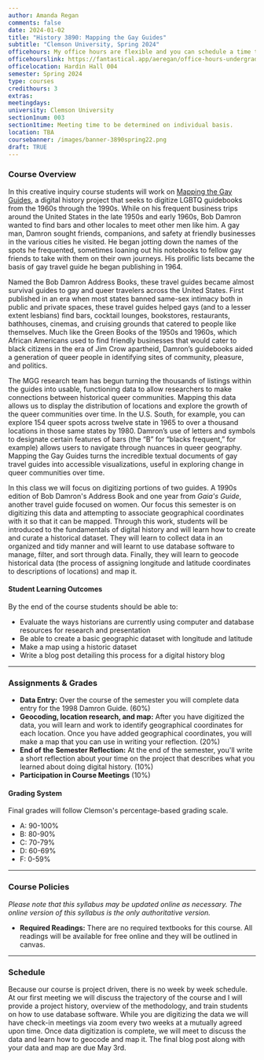 ```yaml
---
author: Amanda Regan
comments: false
date: 2024-01-02
title: "History 3890: Mapping the Gay Guides"
subtitle: "Clemson University, Spring 2024"
officehours: My office hours are flexible and you can schedule a time to meet with me.
officehourslink: https://fantastical.app/aeregan/office-hours-undergraduates
officelocation: Hardin Hall 004
semester: Spring 2024
type: courses
credithours: 3
extras:
meetingdays:
university: Clemson University
section1num: 003
section1time: Meeting time to be determined on individual basis.
location: TBA
coursebanner: /images/banner-3890spring22.png
draft: TRUE
---
```

### Course Overview
In this creative inquiry course students will work on [Mapping the Gay Guides](http://www.mappingthegayguides.org), a digital history project that seeks to digitize LGBTQ guidebooks from the 1960s through the 1990s. While on his frequent business trips around the United States in the late 1950s and early 1960s, Bob Damron wanted to find bars and other locales to meet other men like him. A gay man, Damron sought friends, companions, and safety at friendly businesses in the various cities he visited. He began jotting down the names of the spots he frequented, sometimes loaning out his notebooks to fellow gay friends to take with them on their own journeys. His prolific lists became the basis of gay travel guide he began publishing in 1964.

Named the Bob Damron Address Books, these travel guides became almost survival guides to gay and queer travelers across the United States. First published in an era when most states banned same-sex intimacy both in public and private spaces, these travel guides helped gays (and to a lesser extent lesbians) find bars, cocktail lounges, bookstores, restaurants, bathhouses, cinemas, and cruising grounds that catered to people like themselves. Much like the Green Books of the 1950s and 1960s, which African Americans used to find friendly businesses that would cater to black citizens in the era of Jim Crow apartheid, Damron’s guidebooks aided a generation of queer people in identifying sites of community, pleasure, and politics.

The MGG research team has begun turning the thousands of listings within the guides into usable, functioning data to allow researchers to make connections between historical queer communities. Mapping this data allows us to display the distribution of locations and explore the growth of the queer communities over time. In the U.S. South, for example, you can explore 154 queer spots across twelve state in 1965 to over a thousand locations in those same states by 1980. Damron’s use of letters and symbols to designate certain features of bars (the “B” for “blacks frequent,” for example) allows users to navigate through nuances in queer geography. Mapping the Gay Guides turns the incredible textual documents of gay travel guides into accessible visualizations, useful in exploring change in queer communities over time.

In this class we will focus on digitizing portions of two guides. A 1990s edition of Bob Damron's Address Book and one year from _Gaia's Guide_, another travel guide focused on women.  Our focus this semester is on digitizing this data and attempting to associate geographical coordinates with it so that it can be mapped. Through this work, students will be introduced to the fundamentals of digital history and will learn how to create and curate a historical dataset. They will learn to collect data in an organized and tidy manner and will learnt to use database software to manage, filter, and sort through data. Finally, they will learn to geocode historical data (the process of assigning longitude and latitude coordinates to descriptions of locations) and map it.

#### Student Learning Outcomes
By the end of the course students should be able to:
* Evaluate the ways historians are currently using computer and database resources for research and presentation
* Be able to create a basic geographic dataset with longitude and latitude
* Make a map using a historic dataset
* Write a blog post detailing this process for a digital history blog

---

### Assignments & Grades

* **Data Entry:** Over the course of the semester you will complete data entry for the 1998 Damron Guide. (60%)
* **Geocoding, location research, and map:** After you have digitized the data, you will learn and work to identify geographical coordinates for each location. Once you have added geographical coordinates, you will make a map that you can use in writing your reflection. (20%)
* **End of the Semester Reflection:** At the end of the semester, you'll write a short reflection about your time on the project that describes what you learned about doing digital history. (10%)
* **Participation in Course Meetings** (10%)

#### Grading System
Final grades will follow Clemson's percentage-based grading scale.

* A: 90-100%
* B: 80-90%
* C: 70-79%
* D: 60-69%
* F: 0-59%

---

### Course Policies
_Please note that this syllabus may be updated online as necessary. The online version of this syllabus is the only authoritative version._

* **Required Readings:** There are no required textbooks for this course. All readings will be available for free online and they will be outlined in canvas.


---

### Schedule

Because our course is project driven, there is no week by week schedule. At our first meeting we will discuss the trajectory of the course and I will provide a project history, overview of the methodology, and train students on how to use database software. While you are digitizing the data we will have check-in meetings via zoom every two weeks at a mutually agreed upon time. Once data digitization is complete, we will meet to discuss the data and learn how to geocode and map it. The final blog post along with your data and map are due May 3rd.
